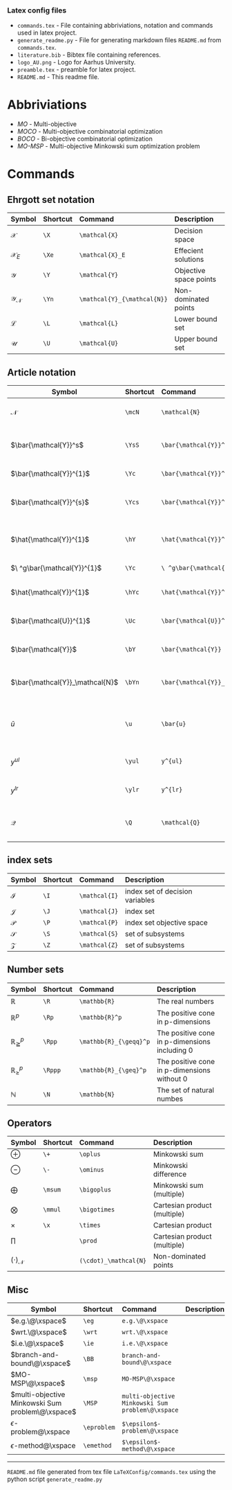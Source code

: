 ### Latex config files

* `commands.tex` - File containing abbriviations, notation and commands used in latex project.
* `generate_readme.py` - File for generating markdown files `README.md` from `commands.tex`.
* `literature.bib` - Bibtex file containing references.
* `logo_AU.png` - Logo for Aarhus University.
* `preamble.tex` - preamble for latex project.
* `README.md` - This readme file.


<!--START NOTATION-->
# Abbriviations
* *MO* -  Multi-objective
* *MOCO* -  Multi-objective combinatorial optimization
* *BOCO* -  Bi-objective combinatorial optimization
* *MO-MSP* -  Multi-objective Minkowski sum optimization problem
# Commands
## Ehrgott set notation
| Symbol |Shortcut|Command|Description| 
|-----|:------|:--------|:----------| 
|$\mathcal{X}$| `\X` | `\mathcal{X}` |  Decision space|
|$\mathcal{X}_E$| `\Xe` | `\mathcal{X}_E` |  Effecient solutions|
|$\mathcal{Y}$| `\Y` | `\mathcal{Y}` |  Objective space points|
|$\mathcal{Y}_{\mathcal{N}}$| `\Yn` | `\mathcal{Y}_{\mathcal{N}}` |  Non-dominated points|
|$\mathcal{L}$| `\L` | `\mathcal{L}` |  Lower bound set|
|$\mathcal{U}$| `\U` | `\mathcal{U}` |  Upper bound set|
## Article notation 
| Symbol |Shortcut|Command|Description| 
|-----|:------|:--------|:----------| 
|$\mathcal{N}$| `\mcN` | `\mathcal{N}` |  Non-dominated set|
|$\bar{\mathcal{Y}}^s$| `\YsS` | `\bar{\mathcal{Y}}^s` |  Conditioned non-dominated set|
|$\bar{\mathcal{Y}}^{1}$| `\Yc` | `\bar{\mathcal{Y}}^{1}` |  a minimal generator|
|$\bar{\mathcal{Y}}^{s}$| `\Ycs` | `\bar{\mathcal{Y}}^{s}` |  a minimal generator wrt. several subproblems.|
|$\hat{\mathcal{Y}}^{1}$| `\hY` | `\hat{\mathcal{Y}}^{1}` |  subset of non-dominated points|
|$\ ^g\bar{\mathcal{Y}}^{1}$| `\Yc` | `\ ^g\bar{\mathcal{Y}}^{1}` |  a minimal generator|
|$\hat{\mathcal{Y}}^{1}$| `\hYc` | `\hat{\mathcal{Y}}^{1}` |  (another) minimal generator|
|$\bar{\mathcal{U}}^{1}$| `\Uc` | `\bar{\mathcal{U}}^{1}` |  a conditional upper bound set|
|$\bar{\mathcal{Y}}$| `\bY` | `\bar{\mathcal{Y}}` |  bar over objective space|
|$\bar{\mathcal{Y}}_\mathcal{N}$| `\bYn` | `\bar{\mathcal{Y}}_\mathcal{N}` |  bar over non-dominated points|
|$\bar{u}$| `\u` | `\bar{u}` |  Auxilary variable used in upper bound algorithm|
|$y^{ul}$| `\yul` | `y^{ul}` |  Upper-left lex min solution|
|$y^{lr}$| `\ylr` | `y^{lr}` |  Lower-right lex min solution|
|$\mathcal{Q}$| `\Q` | `\mathcal{Q}` |  Auxilary set used in upper bound algorithm|
## index sets
| Symbol |Shortcut|Command|Description| 
|-----|:------|:--------|:----------| 
|$\mathcal{I}$| `\I` | `\mathcal{I}` |  index set of decision variables|
|$\mathcal{J}$| `\J` | `\mathcal{J}` |  index set|
|$\mathcal{P}$| `\P` | `\mathcal{P}` |  index set objective space|
|$\mathcal{S}$| `\S` | `\mathcal{S}` |  set of subsystems|
|$\mathcal{Z}$| `\Z` | `\mathcal{Z}` |  set of subsystems|
## Number sets
| Symbol |Shortcut|Command|Description| 
|-----|:------|:--------|:----------| 
|$\mathbb{R}$| `\R` | `\mathbb{R}` |  The real numbers|
|$\mathbb{R}^p$| `\Rp` | `\mathbb{R}^p` |  The positive cone in p-dimensions|
|$\mathbb{R}_{\geqq}^p$| `\Rpp` | `\mathbb{R}_{\geqq}^p` |  The positive cone in p-dimensions including $0$|
|$\mathbb{R}_{\geq}^p$| `\Rppp` | `\mathbb{R}_{\geq}^p` |  The positive cone in p-dimensions without $0$|
|$\mathbb{N}$| `\N` | `\mathbb{N}` |  The set of natural numbes|
##  Operators
| Symbol |Shortcut|Command|Description| 
|-----|:------|:--------|:----------| 
|$\oplus$| `\+` | `\oplus` |  Minkowski sum|
|$\ominus$| `\-` | `\ominus` |  Minkowski difference|
|$\bigoplus$| `\msum` | `\bigoplus` |  Minkowski sum (multiple)|
|$\bigotimes$| `\mmul` | `\bigotimes` |  Cartesian product (multiple)|
|$\times$| `\x` | `\times` |  Cartesian product|
|$\prod$|  | `\prod` |  Cartesian product (multiple)|
|$(\cdot)_\mathcal{N}$|  | `(\cdot)_\mathcal{N}` |  Non-dominated points|
##  Misc
| Symbol |Shortcut|Command|Description| 
|-----|:------|:--------|:----------| 
|$e.g.\@\xspace$| `\eg` | `e.g.\@\xspace` | |
|$wrt.\@\xspace$| `\wrt` | `wrt.\@\xspace` | |
|$i.e.\@\xspace$| `\ie` | `i.e.\@\xspace` | |
|$branch-and-bound\@\xspace$| `\BB` | `branch-and-bound\@\xspace` | |
|$MO-MSP\@\xspace$| `\msp` | `MO-MSP\@\xspace` | |
|$multi-objective Minkowski Sum problem\@\xspace$| `\MSP` | `multi-objective Minkowski Sum problem\@\xspace` | |
|$\epsilon$-problem\@\xspace| `\eproblem` | `$\epsilon$-problem\@\xspace` | |
|$\epsilon$-method\@\xspace| `\emethod` | `$\epsilon$-method\@\xspace` | |

------

<!--END NOTATION-->
`README.md` file generated from tex file `LaTeXConfig/commands.tex` using the python script `generate_readme.py`